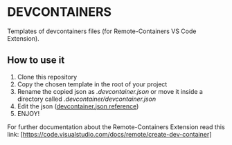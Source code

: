 # DEVCONTAINERS

Templates of devcontainers files (for Remote-Containers VS Code Extension).

## How to use it
1. Clone this repository
2. Copy the chosen template in the root of your project
3. Rename the copied json as *.devcontainer.json* or move it inside a directory called *.devcontainer/devcontainer.json*
4. Edit the json ([devcontainer.json reference](https://code.visualstudio.com/docs/remote/devcontainerjson-reference))
5. ENJOY!

For further documentation about the Remote-Containers Extension read this link: [https://code.visualstudio.com/docs/remote/create-dev-container]

